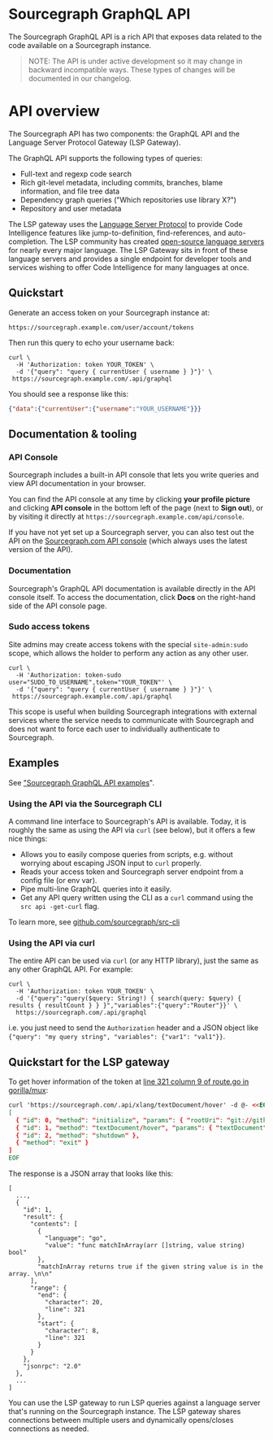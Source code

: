 # Sourcegraph GraphQL API

The Sourcegraph GraphQL API is a rich API that exposes data related to the code available on a Sourcegraph instance.

> NOTE: The API is under active development so it may change in backward incompatible ways. These types of changes will be documented in our changelog.

# API overview

The Sourcegraph API has two components: the GraphQL API and the Language Server Protocol Gateway (LSP Gateway).

The GraphQL API supports the following types of queries:

- Full-text and regexp code search
- Rich git-level metadata, including commits, branches, blame information, and file tree data
- Dependency graph queries ("Which repositories use library X?")
- Repository and user metadata

The LSP gateway uses the [Language Server Protocol](https://github.com/Microsoft/language-server-protocol) to provide Code Intelligence features like jump-to-definition, find-references, and auto-completion. The LSP community has created [open-source language servers](http://langserver.org/) for nearly every major language. The LSP Gateway sits in front of these language servers and provides a single endpoint for developer tools and services wishing to offer Code Intelligence for many languages at once.

## Quickstart

Generate an access token on your Sourcegraph instance at:

```none
https://sourcegraph.example.com/user/account/tokens
```

Then run this query to echo your username back:

```shell
curl \
  -H 'Authorization: token YOUR_TOKEN' \
  -d '{"query": "query { currentUser { username } }"}' \
 https://sourcegraph.example.com/.api/graphql
```

 
You should see a response like this:

``` json
{"data":{"currentUser":{"username":"YOUR_USERNAME"}}}
```

## Documentation & tooling

### API Console

Sourcegraph includes a built-in API console that lets you write queries and view API documentation in your browser.

You can find the API console at any time by clicking **your profile picture** and clicking **API console** in the bottom left of the page (next to **Sign out**), or by visiting it directly at `https://sourcegraph.example.com/api/console`.

If you have not yet set up a Sourcegraph server, you can also test out the API on the [Sourcegraph.com API console](https://sourcegraph.com/api/console) (which always uses the latest version of the API).

### Documentation

Sourcegraph's GraphQL API documentation is available directly in the API console itself. To access the documentation, click **Docs** on the right-hand side of the API console page.

### Sudo access tokens

Site admins may create access tokens with the special `site-admin:sudo` scope, which allows the holder to perform any action as any other user.

```shell
curl \
  -H 'Authorization: token-sudo user="SUDO_TO_USERNAME",token="YOUR_TOKEN"' \
  -d '{"query": "query { currentUser { username } }"}' \
 https://sourcegraph.example.com/.api/graphql
```


This scope is useful when building Sourcegraph integrations with external services where the service needs to communicate with Sourcegraph and does not want to force each user to individually authenticate to Sourcegraph.

## Examples

See ["Sourcegraph GraphQL API examples](examples.md)".

### Using the API via the Sourcegraph CLI

A command line interface to Sourcegraph's API is available. Today, it is roughly the same as using the API via `curl` (see below), but it offers a few nice things:

- Allows you to easily compose queries from scripts, e.g. without worrying about escaping JSON input to `curl` properly.
- Reads your access token and Sourcegraph server endpoint from a config file (or env var).
- Pipe multi-line GraphQL queries into it easily.
- Get any API query written using the CLI as a `curl` command using the `src api -get-curl` flag.

To learn more, see [github.com/sourcegraph/src-cli](https://github.com/sourcegraph/src-cli)

### Using the API via curl

The entire API can be used via `curl` (or any HTTP library), just the same as any other GraphQL API. For example:

``` shell
curl \
  -H 'Authorization: token YOUR_TOKEN' \
  -d '{"query":"query($query: String!) { search(query: $query) { results { resultCount } } }","variables":{"query":"Router"}}' \
  https://sourcegraph.com/.api/graphql
```


i.e. you just need to send the `Authorization` header and a JSON object like `{"query": "my query string", "variables": {"var1": "val1"}}`.

## Quickstart for the LSP gateway

To get hover information of the token at [line 321 column 9 of route.go in gorilla/mux](https://sourcegraph.com/github.com/gorilla/mux@c85619274f5d55a67491010f883a91f568b3a9b0/-/blob/route.go#L322:9):

```html
curl 'https://sourcegraph.com/.api/xlang/textDocument/hover' -d @- <<EOF
[
  { "id": 0, "method": "initialize", "params": { "rootUri": "git://github.com/gorilla/mux?c85619274f5d55a67491010f883a91f568b3a9b0", "mode": "go" } },
  { "id": 1, "method": "textDocument/hover", "params": { "textDocument": { "uri": "git://github.com/gorilla/mux?c85619274f5d55a67491010f883a91f568b3a9b0#route.go" }, "position": { "character": 8, "line": 321 } } },
  { "id": 2, "method": "shutdown" },
  { "method": "exit" }
]
EOF
```

The response is a JSON array that looks like this:

```
[
  ...,
  {
    "id": 1,
    "result": {
      "contents": [
        {
          "language": "go",
          "value": "func matchInArray(arr []string, value string) bool"
        },
        "matchInArray returns true if the given string value is in the array. \n\n"
      ],
      "range": {
        "end": {
          "character": 20,
          "line": 321
        },
        "start": {
          "character": 8,
          "line": 321
        }
      }
    },
    "jsonrpc": "2.0"
  },
  ...
]
```

You can use the LSP gateway to run LSP queries against a language server that's running on the Sourcegraph instance. The LSP gateway shares connections between multiple users and dynamically opens/closes connections as needed.
